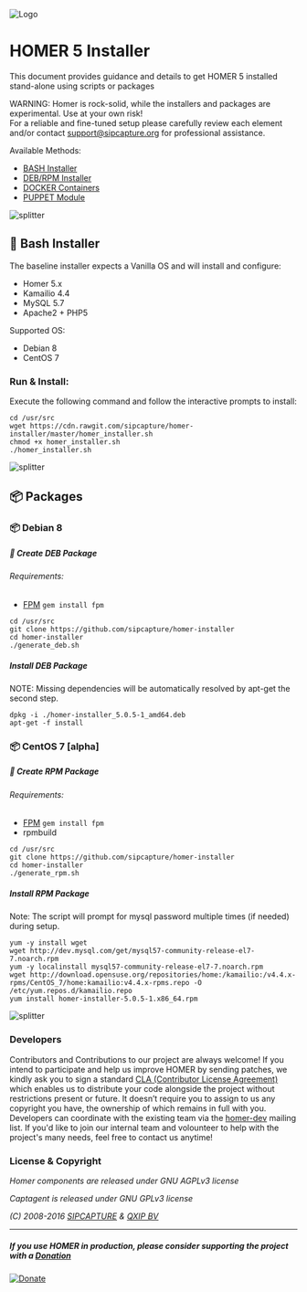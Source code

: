 ![Logo](http://sipcapture.org/data/images/sipcapture_header.png)

# __HOMER 5__  Installer
This document provides guidance and details to get HOMER 5 installed stand-alone using scripts or packages

WARNING: Homer is rock-solid, while the installers and packages are experimental. Use at your own risk!<br>For a reliable and fine-tuned setup please carefully review each element and/or contact support@sipcapture.org for professional assistance.

Available Methods:

  * [BASH Installer](https://github.com/sipcapture/homer-installer#page_with_curl-bash-installer)
  * [DEB/RPM Installer](https://github.com/sipcapture/homer-installer#package-packages)
  * [DOCKER Containers](https://github.com/sipcapture/homer-docker)
  * [PUPPET Module](https://github.com/giavac/giavac-homer)


![splitter](http://i.imgur.com/lytn4zn.png)

## :page_with_curl: Bash Installer
The baseline installer expects a Vanilla OS and will install and configure:
* Homer 5.x
* Kamailio 4.4
* MySQL 5.7
* Apache2 + PHP5

Supported OS:
* Debian 8
* CentOS 7

### Run & Install:
Execute the following command and follow the interactive prompts to install:
```
cd /usr/src
wget https://cdn.rawgit.com/sipcapture/homer-installer/master/homer_installer.sh
chmod +x homer_installer.sh
./homer_installer.sh
```


![splitter](http://i.imgur.com/lytn4zn.png)

## :package: Packages
### :package: Debian 8 
##### :page_with_curl: Create DEB Package
###### Requirements:
* [FPM](https://github.com/jordansissel/fpm) ```gem install fpm```

```
cd /usr/src
git clone https://github.com/sipcapture/homer-installer
cd homer-installer
./generate_deb.sh
```

##### Install DEB Package

NOTE: Missing dependencies will be automatically resolved by apt-get the second step.
```
dpkg -i ./homer-installer_5.0.5-1_amd64.deb
apt-get -f install
```

### :package: CentOS 7 **[alpha]**
##### :page_with_curl: Create RPM Package
###### Requirements:
* [FPM](https://github.com/jordansissel/fpm) ```gem install fpm```
* rpmbuild
```
cd /usr/src
git clone https://github.com/sipcapture/homer-installer
cd homer-installer
./generate_rpm.sh
```
##### Install RPM Package
Note: The script will prompt for mysql password multiple times (if needed) during setup.
```
yum -y install wget
wget http://dev.mysql.com/get/mysql57-community-release-el7-7.noarch.rpm
yum -y localinstall mysql57-community-release-el7-7.noarch.rpm
wget http://download.opensuse.org/repositories/home:/kamailio:/v4.4.x-rpms/CentOS_7/home:kamailio:v4.4.x-rpms.repo -O /etc/yum.repos.d/kamailio.repo
yum install homer-installer-5.0.5-1.x86_64.rpm
```

![splitter](http://i.imgur.com/lytn4zn.png)


### Developers
Contributors and Contributions to our project are always welcome! If you intend to participate and help us improve HOMER by sending patches, we kindly ask you to sign a standard [CLA (Contributor License Agreement)](http://cla.qxip.net) which enables us to distribute your code alongside the project without restrictions present or future. It doesn’t require you to assign to us any copyright you have, the ownership of which remains in full with you. Developers can coordinate with the existing team via the [homer-dev](http://groups.google.com/group/homer-dev) mailing list. If you'd like to join our internal team and volounteer to help with the project's many needs, feel free to contact us anytime!




### License & Copyright

*Homer components are released under GNU AGPLv3 license*

*Captagent is released under GNU GPLv3 license*

*(C) 2008-2016 [SIPCAPTURE](http://sipcapture.org) & [QXIP BV](http://qxip.net)*

----------

##### If you use HOMER in production, please consider supporting the project with a [Donation](https://www.paypal.com/cgi-bin/webscr?cmd=_donations&business=donation%40sipcapture%2eorg&lc=US&item_name=SIPCAPTURE&no_note=0&currency_code=EUR&bn=PP%2dDonationsBF%3abtn_donateCC_LG%2egif%3aNonHostedGuest)

[![Donate](https://www.paypalobjects.com/en_US/i/btn/btn_donateCC_LG.gif)](https://www.paypal.com/cgi-bin/webscr?cmd=_donations&business=donation%40sipcapture%2eorg&lc=US&item_name=SIPCAPTURE&no_note=0&currency_code=EUR&bn=PP%2dDonationsBF%3abtn_donateCC_LG%2egif%3aNonHostedGuest) 
